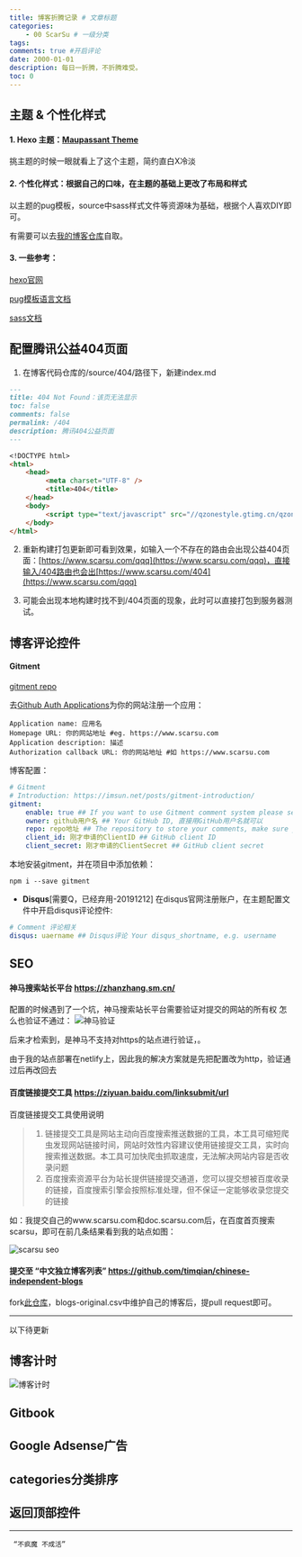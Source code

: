 ```yaml
---
title: 博客折腾记录 # 文章标题
categories:
    - 00 ScarSu # 一级分类
tags:
comments: true #开启评论
date: 2000-01-01
description: 每日一折腾，不折腾难受。
toc: 0
---
```


## 主题 & 个性化样式

#### 1. Hexo 主题：[Maupassant Theme](https://github.com/tufu9441/maupassant-hexo/)
挑主题的时候一眼就看上了这个主题，简约直白X冷淡

#### 2. 个性化样式：根据自己的口味，在主题的基础上更改了布局和样式
以主题的pug模板，source中sass样式文件等资源味为基础，根据个人喜欢DIY即可。

有需要可以去[我的博客仓库](https://github.com/scarsu/ScarSuHexo_Netlify.git)自取。

#### 3. 一些参考：
[hexo官网](https://hexo.io/)

[pug模板语言文档](https://pugjs.org/api/getting-started.html)

[sass文档](https://www.sass.hk/)

## 配置腾讯公益404页面
1.  在博客代码仓库的/source/404/路径下，新建index.md
```md
---
title: 404 Not Found：该页无法显示
toc: false
comments: false
permalink: /404
description: 腾讯404公益页面
---

<!DOCTYPE html>
<html>
    <head>
         <meta charset="UTF-8" />
         <title>404</title>                                                
    </head>
    <body>
         <script type="text/javascript" src="//qzonestyle.gtimg.cn/qzone/hybrid/app/404/search_children.js" homePageName="返回首页" homePageUrl="https://www.scarsu.com"></script>
	</body>
</html>

```

2. 重新构建打包更新即可看到效果，如输入一个不存在的路由会出现公益404页面：[https://www.scarsu.com/qqq](https://www.scarsu.com/qqq)，直接输入/404路由也会出[https://www.scarsu.com/404](https://www.scarsu.com/qqq)

3. 可能会出现本地构建时找不到/404页面的现象，此时可以直接打包到服务器测试。

## 博客评论控件

#### **Gitment**
[gitment repo](https://github.com/imsun/gitment)

去[Github Auth Applications](https://github.com/settings/applications/new)为你的网站注册一个应用：
```
Application name: 应用名
Homepage URL: 你的网站地址 #eg. https://www.scarsu.com
Application description: 描述
Authorization callback URL: 你的网站地址 #如 https://www.scarsu.com
```

博客配置：
```yaml
# Gitment
# Introduction: https://imsun.net/posts/gitment-introduction/
gitment:
    enable: true ## If you want to use Gitment comment system please set the value to true.
    owner: github用户名 ## Your GitHub ID, 直接用GitHub用户名就可以
    repo: repo地址 ## The repository to store your comments, make sure you're the repo's owner, 要存储评论内容的仓库名，可以与博客下的仓库，也可以新建一个仓库专门存储评论内容的
    client_id: 刚才申请的ClientID ## GitHub client ID
    client_secret: 刚才申请的ClientSecret ## GitHub client secret
```

本地安装gitment，并在项目中添加依赖：
```
npm i --save gitment

```

- **Disqus**[需要Q，已经弃用-20191212]
在disqus官网注册账户，在主题配置文件中开启disqus评论控件:
```yaml
# Comment 评论相关
disqus: uaername ## Disqus评论 Your disqus_shortname, e.g. username
```

## SEO
#### 神马搜索站长平台 https://zhanzhang.sm.cn/
配置的时候遇到了一个坑，神马搜索站长平台需要验证对提交的网站的所有权 怎么也验证不通过：
![神马验证](/images/blog/shenma.pngs)

后来才检索到，是神马不支持对https的站点进行验证，。

由于我的站点部署在netlify上，因此我的解决方案就是先把配置改为http，验证通过后再改回去


#### 百度链接提交工具 https://ziyuan.baidu.com/linksubmit/url
百度链接提交工具使用说明
> 1. 链接提交工具是网站主动向百度搜索推送数据的工具，本工具可缩短爬虫发现网站链接时间，网站时效性内容建议使用链接提交工具，实时向搜索推送数据。本工具可加快爬虫抓取速度，无法解决网站内容是否收录问题
> 2. 百度搜索资源平台为站长提供链接提交通道，您可以提交想被百度收录的链接，百度搜索引擎会按照标准处理，但不保证一定能够收录您提交的链接

如：我提交自己的www.scarsu.com和doc.scarsu.com后，在百度首页搜索scarsu，即可在前几条结果看到我的站点如图：

![scarsu seo](/images/blog/scarsu-baidu.jpg)

#### 提交至 “中文独立博客列表” https://github.com/timqian/chinese-independent-blogs

fork[此仓库](https://github.com/timqian/chinese-independent-blogs)，blogs-original.csv中维护自己的博客后，提pull request即可。


---
以下待更新

## 博客计时
![博客计时](/images/blog/blog-counter.gifs)

## Gitbook

## Google Adsense广告

## categories分类排序

## 返回顶部控件




---

     “不疯魔 不成活”
